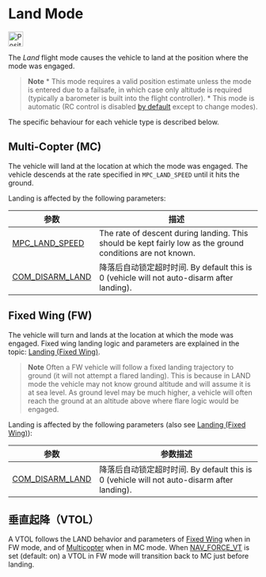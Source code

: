 # Land Mode

[<img src="../../assets/site/position_fixed.svg" title="Position estimate required (e.g. GPS)" width="30px" />](../getting_started/flight_modes.md#key_position_fixed)

The *Land* flight mode causes the vehicle to land at the position where the mode was engaged.

> **Note** * This mode requires a valid position estimate unless the mode is entered due to a failsafe, in which case only altitude is required (typically a barometer is built into the flight controller). * This mode is automatic (RC control is disabled [by default](../advanced_config/parameter_reference.md#COM_RC_OVERRIDE) except to change modes).

The specific behaviour for each vehicle type is described below.

## Multi-Copter (MC)

The vehicle will land at the location at which the mode was engaged. The vehicle descends at the rate specified in `MPC_LAND_SPEED` until it hits the ground.

Landing is affected by the following parameters:

| 参数                                                                             | 描述                                                                                                         |
| ------------------------------------------------------------------------------ | ---------------------------------------------------------------------------------------------------------- |
| [MPC_LAND_SPEED](../advanced_config/parameter_reference.md#MPC_LAND_SPEED)   | The rate of descent during landing. This should be kept fairly low as the ground conditions are not known. |
| [COM_DISARM_LAND](../advanced_config/parameter_reference.md#COM_DISARM_LAND) | 降落后自动锁定超时时间. By default this is 0 (vehicle will not auto-disarm after landing).                            |

## Fixed Wing (FW)

The vehicle will turn and lands at the location at which the mode was engaged. Fixed wing landing logic and parameters are explained in the topic: [Landing (Fixed Wing)](../flying/fixed_wing_landing.md).

> **Note** Often a FW vehicle will follow a fixed landing trajectory to ground (it will not attempt a flared landing). This is because in LAND mode the vehicle may not know ground altitude and will assume it is at sea level. As ground level may be much higher, a vehicle will often reach the ground at an altitude above where flare logic would be engaged.

Landing is affected by the following parameters (also see [Landing (Fixed Wing)](../flying/fixed_wing_landing.md)):

| 参数                                                                             | 参数描述                                                                            |
| ------------------------------------------------------------------------------ | ------------------------------------------------------------------------------- |
| [COM_DISARM_LAND](../advanced_config/parameter_reference.md#COM_DISARM_LAND) | 降落后自动锁定超时时间. By default this is 0 (vehicle will not auto-disarm after landing). |

## 垂直起降（VTOL）

A VTOL follows the LAND behavior and parameters of [Fixed Wing](#fixed-wing-fw) when in FW mode, and of [Multicopter](#multi-copter-mc) when in MC mode. When [NAV_FORCE_VT](../advanced_config/parameter_reference.md#NAV_FORCE_VT) is set (default: on) a VTOL in FW mode will transition back to MC just before landing.